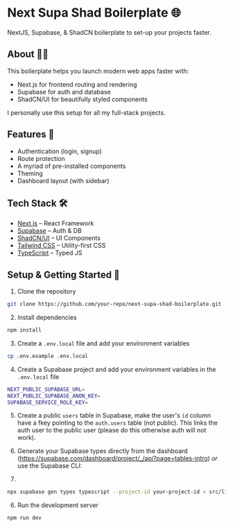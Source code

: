 # Next Supa Shad Boilerplate 🌐

NextJS, Supabase, & ShadCN boilerplate to set-up your projects faster.

## About 🧑‍💻

This boilerplate helps you launch modern web apps faster with:

- Next.js for frontend routing and rendering
- Supabase for auth and database
- ShadCN/UI for beautifully styled components

I personally use this setup for all my full-stack projects.

## Features 🌟

- Authentication (login, signup)
- Route protection
- A myriad of pre-installed components
- Theming
- Dashboard layout (with sidebar)

## Tech Stack 🛠️

- [Next.js](https://nextjs.org/) – React Framework
- [Supabase](https://supabase.com/) – Auth & DB
- [ShadCN/UI](https://ui.shadcn.dev/) – UI Components
- [Tailwind CSS](https://tailwindcss.com/) – Utility-first CSS
- [TypeScript](https://www.typescriptlang.org/) – Typed JS

## Setup & Getting Started 🚀

1. Clone the repository

```bash
git clone https://github.com/your-repo/next-supa-shad-boilerplate.git
```

2. Install dependencies

```bash
npm install
```

3. Create a `.env.local` file and add your environment variables

```bash
cp .env.example .env.local
```

4. Create a Supabase project and add your environment variables in the `.env.local` file

```bash
NEXT_PUBLIC_SUPABASE_URL=
NEXT_PUBLIC_SUPABASE_ANON_KEY=
SUPABASE_SERVICE_ROLE_KEY=
```

5. Create a public `users` table in Supabase, make the user's `id` column have a fkey pointing to the `auth.users` table (not public). This links the auth user to the public user (please do this otherwise auth will not work).

5. Generate your Supabase types directly from the dashboard (https://supabase.com/dashboard/project/_/api?page=tables-intro) _or_ use the Supabase CLI:
6. 
```bash
npx supabase gen types typescript --project-id your-project-id > src/lib/supabase/types.ts
```

6. Run the development server

```bash
npm run dev
```
